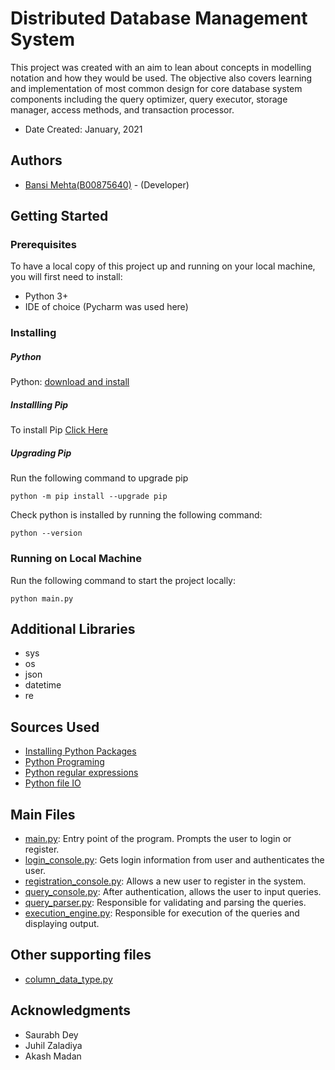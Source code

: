 # Distributed Database Management System

This	project was created with an aim to lean about concepts in modelling notation and how they would be used. The objective also covers learning and implementation of most common design for core database system components including	the	query	optimizer,	query	executor,	storage	manager,	access	methods,	and	transaction	processor.


* Date Created: January, 2021
 
## Authors

* [Bansi Mehta(B00875640)](bn955101@dal.ca) - (Developer)

## Getting Started

### Prerequisites

To have a local copy of this project up and running on your local machine, you will first need to install:

* Python 3+
* IDE of choice (Pycharm was used here)

### Installing

##### Python
Python: [download and install](https://www.python.org/downloads/)

##### Installling Pip
To install Pip [Click Here](https://packaging.python.org/tutorials/installing-packages/)

##### Upgrading Pip

Run the following command to upgrade pip

```
python -m pip install --upgrade pip
```

Check python is installed by running the following command:

```
python --version
```

### Running on Local Machine

Run the following command to start the project locally:

```
python main.py
```

## Additional Libraries

* sys
* os
* json
* datetime
* re

## Sources Used

* [Installing Python Packages](https://packaging.python.org/tutorials/installing-packages/)
* [Python Programing](https://www.tutorialspoint.com/python/index.htm)
* [Python regular expressions](https://www.tutorialspoint.com/python/python_reg_expressions.htm)
* [Python file IO](https://www.tutorialspoint.com/python/python_files_io.htm)

## Main Files
* [main.py](https://github.com/bn955101/bansi-mehta/blob/main/Distributed%20Database%20Management%20System/main.py): Entry point of the program. Prompts the user to login or register.
* [login_console.py](https://github.com/bn955101/bansi-mehta/blob/main/Distributed%20Database%20Management%20System/login_console.py): Gets login information from user and authenticates the user.
* [registration_console.py](https://github.com/bn955101/bansi-mehta/blob/main/Distributed%20Database%20Management%20System/registration_console.py): Allows a new user to register in the system.
* [query_console.py](https://github.com/bn955101/bansi-mehta/blob/main/Distributed%20Database%20Management%20System/query_console.py): After authentication, allows the user to input queries.
* [query_parser.py](https://github.com/bn955101/bansi-mehta/blob/main/Distributed%20Database%20Management%20System/query_parser.py): Responsible for validating and parsing the queries.
* [execution_engine.py](https://github.com/bn955101/bansi-mehta/blob/main/Distributed%20Database%20Management%20System/execution_engine.py): Responsible for execution of the queries and displaying output.

## Other supporting files
* [column_data_type.py](https://github.com/bn955101/bansi-mehta/blob/main/Distributed%20Database%20Management%20System/column_data_type.py)
## Acknowledgments

* Saurabh Dey
* Juhil Zaladiya
* Akash Madan
